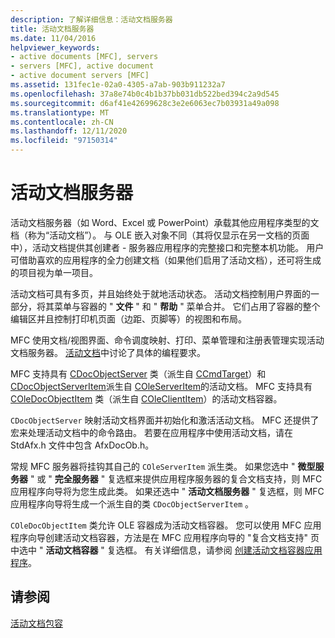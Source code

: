 ```yaml
---
description: 了解详细信息：活动文档服务器
title: 活动文档服务器
ms.date: 11/04/2016
helpviewer_keywords:
- active documents [MFC], servers
- servers [MFC], active document
- active document servers [MFC]
ms.assetid: 131fec1e-02a0-4305-a7ab-903b911232a7
ms.openlocfilehash: 37a8e74b0c4b1b37bb031db522bed394c2a9d545
ms.sourcegitcommit: d6af41e42699628c3e2e6063ec7b03931a49a098
ms.translationtype: MT
ms.contentlocale: zh-CN
ms.lasthandoff: 12/11/2020
ms.locfileid: "97150314"
---
```

# <a name="active-document-servers"></a>活动文档服务器

活动文档服务器（如 Word、Excel 或 PowerPoint）承载其他应用程序类型的文档（称为“活动文档”）。 与 OLE 嵌入对象不同（其将仅显示在另一文档的页面中），活动文档提供其创建者 - 服务器应用程序的完整接口和完整本机功能。 用户可借助喜欢的应用程序的全力创建文档（如果他们启用了活动文档），还可将生成的项目视为单一项目。

活动文档可具有多页，并且始终处于就地活动状态。 活动文档控制用户界面的一部分，将其菜单与容器的 " **文件** " 和 " **帮助** " 菜单合并。 它们占用了容器的整个编辑区并且控制打印机页面（边距、页脚等）的视图和布局。

MFC 使用文档/视图界面、命令调度映射、打印、菜单管理和注册表管理实现活动文档服务器。 [活动文档](active-documents.md)中讨论了具体的编程要求。

MFC 支持具有 [CDocObjectServer](reference/cdocobjectserver-class.md) 类（派生自 [CCmdTarget](reference/ccmdtarget-class.md)）和 [CDocObjectServerItem](reference/cdocobjectserveritem-class.md)派生自 [COleServerItem](reference/coleserveritem-class.md)的活动文档。 MFC 支持具有 [COleDocObjectItem](reference/coledocobjectitem-class.md) 类（派生自 [COleClientItem](reference/coleclientitem-class.md)）的活动文档容器。

`CDocObjectServer` 映射活动文档界面并初始化和激活活动文档。 MFC 还提供了宏来处理活动文档中的命令路由。 若要在应用程序中使用活动文档，请在 StdAfx.h 文件中包含 AfxDocOb.h。

常规 MFC 服务器将挂钩其自己的 `COleServerItem` 派生类。 如果您选中 " **微型服务器** " 或 " **完全服务器** " 复选框来提供应用程序服务器的复合文档支持，则 MFC 应用程序向导将为您生成此类。 如果还选中 " **活动文档服务器** " 复选框，则 MFC 应用程序向导将生成一个派生自的类 `CDocObjectServerItem` 。

`COleDocObjectItem` 类允许 OLE 容器成为活动文档容器。 您可以使用 MFC 应用程序向导创建活动文档容器，方法是在 MFC 应用程序向导的 "复合文档支持" 页中选中 " **活动文档容器** " 复选框。 有关详细信息，请参阅 [创建活动文档容器应用程序](creating-an-active-document-container-application.md)。

## <a name="see-also"></a>请参阅

[活动文档包容](active-document-containment.md)
